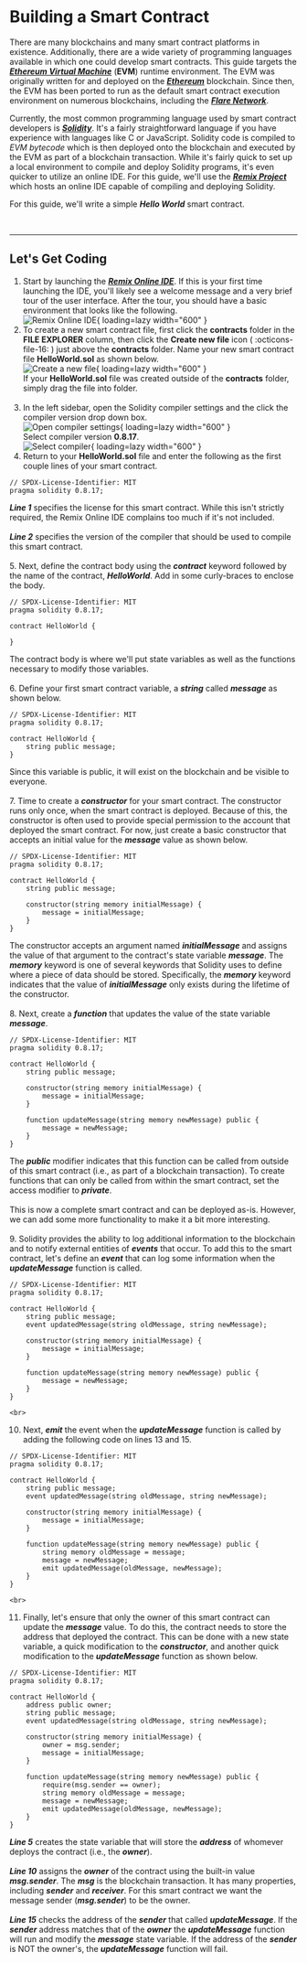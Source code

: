 # Building a Smart Contract

There are many blockchains and many smart contract platforms in existence. Additionally, there are a wide variety of programming languages available in which one could develop smart contracts. This guide targets the **_[Ethereum Virtual Machine](https://ethereum.org/en/developers/docs/evm/)_** (**EVM**) runtime environment. The EVM was originally written for and deployed on the **_[Ethereum](https://ethereum.org)_** blockchain. Since then, the EVM has been ported to run as the default smart contract execution environment on numerous blockchains, including the **_[Flare Network](https://flare.network)_**.

Currently, the most common programming language used by smart contract developers is **_[Solidity](https://soliditylang.org)_**. It's a fairly straightforward language if you have experience with languages like C or JavaScript. Solidity code is compiled to _EVM bytecode_ which is then deployed onto the blockchain and executed by the EVM as part of a blockchain transaction.  While it's fairly quick to set up a local environment to compile and deploy Solidity programs, it's even quicker to utilize an online IDE. For this guide, we'll use the **_[Remix Project](https://remix-project.org)_** which hosts an online IDE capable of compiling and deploying Solidity.

For this guide, we'll write a simple **_Hello World_** smart contract.

<br>
<hr>

## Let's Get Coding

1. Start by launching the **_[Remix Online IDE](https://remix.ethereum.org/)_**. If this is your first time launching the IDE, you'll likely see a welcome message and a very brief tour of the user interface. After the tour, you should have a basic environment that looks like the following.
    <br>
    ![Remix Online IDE](images/building_smart_contract/small/1_remix_home.png){ loading=lazy width="600" }
    <br>
2. To create a new smart contract file, first click the **contracts** folder in the **FILE EXPLORER** column, then click the **Create new file** icon ( :octicons-file-16: ) just above the **contracts** folder. Name your new smart contract file **HelloWorld.sol** as shown below.
    <br>
    ![Create a new file](images/building_smart_contract/small/2_create_new_file.png){ loading=lazy width="600" }
    <br>
If your **HelloWorld.sol** file was created outside of the **contracts** folder, simply drag the file into folder.
    <br><br>
3. In the left sidebar, open the Solidity compiler settings and the click the compiler version drop down box.
    <br>
    ![Open compiler settings](images/building_smart_contract/small/3_open_solidity_settings.png){ loading=lazy width="600" }
    <br>
Select compiler version **0.8.17**.
    <br>
    ![Select compiler](images/building_smart_contract/small/4_select_compiler.png){ loading=lazy width="600" }
    <br>
4. Return to your **HelloWorld.sol** file and enter the following as the first couple lines of your smart contract.
```solidity title="HelloWorld.sol" linenums="1"
// SPDX-License-Identifier: MIT
pragma solidity 0.8.17;
```
**_Line 1_** specifies the license for this smart contract. While this isn't strictly required, the Remix Online IDE complains too much if it's not included.<br><br>
**_Line 2_** specifies the version of the compiler that should be used to compile this smart contract.
    <br><br>
5. Next, define the contract body using the **_contract_** keyword followed by the name of the contract, **_HelloWorld_**. Add in some curly-braces to enclose the body.
```solidity title="HelloWorld.sol" linenums="1" hl_lines="4-6"
// SPDX-License-Identifier: MIT
pragma solidity 0.8.17;

contract HelloWorld {

}
```
The contract body is where we'll put state variables as well as the functions necessary to modify those variables.
    <br><br>
6. Define your first smart contract variable, a **_string_** called **_message_** as shown below.
```solidity title="HelloWorld.sol" linenums="1" hl_lines="5"
// SPDX-License-Identifier: MIT
pragma solidity 0.8.17;

contract HelloWorld {
    string public message;
}
```
Since this variable is public, it will exist on the blockchain and be visible to everyone.
    <br><br>
7. Time to create a **_constructor_** for your smart contract. The constructor runs only once, when the smart contract is deployed. Because of this, the constructor is often used to provide special permission to the account that deployed the smart contract. For now, just create a basic constructor that accepts an initial value for the **_message_** value as shown below.
```solidity title="HelloWorld.sol" linenums="1" hl_lines="7-9"
// SPDX-License-Identifier: MIT
pragma solidity 0.8.17;

contract HelloWorld {
    string public message;

    constructor(string memory initialMessage) {
        message = initialMessage;
    }
}
```
The constructor accepts an argument named **_initialMessage_** and assigns the value of that argument to the contract's state variable **_message_**.  The **_memory_** keyword is one of several keywords that Solidity uses to define where a piece of data should be stored. Specifically, the **_memory_** keyword indicates that the value of **_initialMessage_** only exists during the lifetime of the constructor. 
    <br><br>
8. Next, create a **_function_** that updates the value of the state variable **_message_**.
```solidity title="HelloWorld.sol" linenums="1" hl_lines="11-13"
// SPDX-License-Identifier: MIT
pragma solidity 0.8.17;

contract HelloWorld {
    string public message;

    constructor(string memory initialMessage) {
        message = initialMessage;
    }

    function updateMessage(string memory newMessage) public {
        message = newMessage;
    }
}
```
The **_public_** modifier indicates that this function can be called from outside of this smart contract (i.e., as part of a blockchain transaction). To create functions that can only be called from within the smart contract, set the access modifier to **_private_**.
<br><br>
This is now a complete smart contract and can be deployed as-is.  However, we can add some more functionality to make it a bit more interesting.
    <br><br>
9. Solidity provides the ability to log additional information to the blockchain and to notify external entities of **_events_** that occur. To add this to the smart contract, let's define an **_event_** that can log some information when the **_updateMessage_** function is called.
```solidity title="HelloWorld.sol" linenums="1" hl_lines="6"
// SPDX-License-Identifier: MIT
pragma solidity 0.8.17;

contract HelloWorld {
    string public message;
    event updatedMessage(string oldMessage, string newMessage);

    constructor(string memory initialMessage) {
        message = initialMessage;
    }

    function updateMessage(string memory newMessage) public {
        message = newMessage;
    }
}
```
    <br>
10. Next, **_emit_** the event when the **_updateMessage_** function is called by adding the following code on lines 13 and 15.
```solidity title="HelloWorld.sol" linenums="1" hl_lines="13 15"
// SPDX-License-Identifier: MIT
pragma solidity 0.8.17;

contract HelloWorld {
    string public message;
    event updatedMessage(string oldMessage, string newMessage);

    constructor(string memory initialMessage) {
        message = initialMessage;
    }

    function updateMessage(string memory newMessage) public {
        string memory oldMessage = message;
        message = newMessage;
        emit updatedMessage(oldMessage, newMessage);
    }
}
```
    <br>
11. Finally, let's ensure that only the owner of this smart contract can update the **_message_** value. To do this, the contract needs to store the address that deployed the contract. This can be done with a new state variable, a quick modification to the **_constructor_**, and another quick modification to the **_updateMessage_** function as shown below.
```solidity title="HelloWorld.sol" linenums="1" hl_lines="5 10 15"
// SPDX-License-Identifier: MIT
pragma solidity 0.8.17;

contract HelloWorld {
    address public owner;
    string public message;
    event updatedMessage(string oldMessage, string newMessage);

    constructor(string memory initialMessage) {
        owner = msg.sender;
        message = initialMessage;
    }

    function updateMessage(string memory newMessage) public {
        require(msg.sender == owner);
        string memory oldMessage = message;
        message = newMessage;
        emit updatedMessage(oldMessage, newMessage);
    }
}
```
**_Line 5_** creates the state variable that will store the **_address_** of whomever deploys the contract (i.e., the **_owner_**). 
<br><br>
**_Line 10_** assigns the **_owner_** of the contract using the built-in value **_msg.sender_**. The **_msg_** is the blockchain transaction. It has many properties, including **_sender_** and **_receiver_**. For this smart contract we want the message sender (**_msg.sender_**) to be the owner.
<br><br>
**_Line 15_** checks the address of the **_sender_** that called **_updateMessage_**. If the **_sender_** address matches that of the **_owner_** the **_updateMessage_** function will run and modify the **_message_** state variable. If the address of the **_sender_** is NOT the owner's, the **_updateMessage_** function will fail.
<br><br>